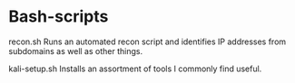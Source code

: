 # Bash-scripts

recon.sh
  Runs an automated recon script and identifies IP addresses from subdomains as well as other things.

kali-setup.sh
  Installs an assortment of tools I commonly find useful.
